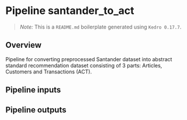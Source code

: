# Pipeline santander_to_act

> *Note:* This is a `README.md` boilerplate generated using `Kedro 0.17.7`.

## Overview

Pipeline for converting preprocessed Santander dataset into abstract standard
recommendation dataset consisting of 3 parts: Articles, Customers and 
Transactions (ACT).

## Pipeline inputs

<!---
The list of pipeline inputs.
-->

## Pipeline outputs

<!---
The list of pipeline outputs.
-->
